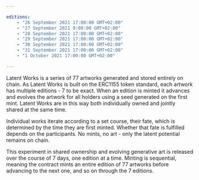 ```yaml
---

editions:
    - "26 September 2021 17:00:00 GMT+02:00"
    - "27 September 2021 9:00:00 GMT+02:00"
    - "28 September 2021 17:00:00 GMT+02:00"
    - "29 September 2021 17:00:00 GMT+02:00"
    - "30 September 2021 17:00:00 GMT+02:00"
    - "31 September 2021 17:00:00 GMT+02:00"
    - "1 October 2021 17:00:00 GMT+02:00"

---
```


Latent Works is a series of 77 artworks generated and stored entirely on chain. As Latent Works is built on the ERC1155 token standard, each artwork has multiple editions - 7 to be exact. When an edition is minted it advances and evolves the artwork for all holders using a seed generated on the first mint. Latent Works are in this way both individually owned and jointly shared at the same time.

Individual works iterate according to a set course, their fate, which is determined by the time they are first minted. Whether that fate is fulfilled depends on the participants. No mints, no art - only the latent potential remains on chain.

This experiment in shared ownership and evolving generative art is released over the course of 7 days, one edition at a time. Minting is sequential, meaning the contract mints an entire edition of 77 artworks before advancing to the next one, and so on through the 7 editions.